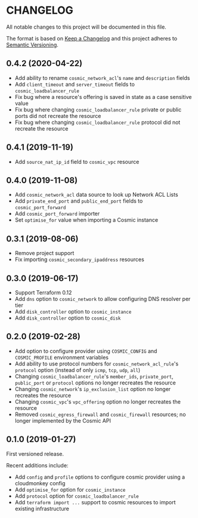 # CHANGELOG

All notable changes to this project will be documented in this file.

The format is based on [Keep a Changelog](http://keepachangelog.com/) and this project adheres to [Semantic Versioning](http://semver.org/).

## 0.4.2 (2020-04-22)

- Add ability to rename `cosmic_network_acl`'s `name` and `description` fields
- Add `client_timeout` and `server_timeout` fields to `cosmic_loadbalancer_rule`
- Fix bug where a resource's offering is saved in state as a case sensitive value
- Fix bug where changing `cosmic_loadbalancer_rule` private or public ports did not recreate the resource
- Fix bug where changing `cosmic_loadbalancer_rule` protocol did not recreate the resource

## 0.4.1 (2019-11-19)

- Add `source_nat_ip_id` field to `cosmic_vpc` resource

## 0.4.0 (2019-11-08)

- Add `cosmic_network_acl` data source to look up Network ACL Lists
- Add `private_end_port` and `public_end_port` fields to `cosmic_port_forward`
- Add `cosmic_port_forward` importer
- Set `optimise_for` value when importing a Cosmic instance

## 0.3.1 (2019-08-06)

- Remove project support
- Fix importing `cosmic_secondary_ipaddress` resources

## 0.3.0 (2019-06-17)

- Support Terraform 0.12
- Add `dns` option to `cosmic_network` to allow configuring DNS resolver per tier
- Add `disk_controller` option to `cosmic_instance`
- Add `disk_controller` option to `cosmic_disk`

## 0.2.0 (2019-02-28)

- Add option to configure provider using `COSMIC_CONFIG` and `COSMIC_PROFILE` environment variables
- Add ability to use protocol numbers for `cosmic_network_acl_rule`'s `protocol` option (instead of only `icmp`, `tcp`, `udp`, `all`)
- Changing `cosmic_loadbalancer_rule`'s `member_ids`, `private_port`, `public_port` or `protocol` options no longer recreates the resource
- Changing `cosmic_network`'s `ip_exclusion_list` option no longer recreates the resource
- Changing `cosmic_vpc`'s `vpc_offering` option no longer recreates the resource
- Removed `cosmic_egress_firewall` and `cosmic_firewall` resources; no longer implemented by the Cosmic API

## 0.1.0 (2019-01-27)

First versioned release.

Recent additions include:

- Add `config` and `profile` options to configure cosmic provider using a cloudmonkey config
- Add `optimise_for` option for `cosmic_instance`
- Add `protocol` option for `cosmic_loadbalancer_rule`
- Add `terraform import ...` support to cosmic resources to import existing infrastructure
